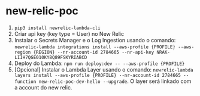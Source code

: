 # new-relic-poc

1. `pip3 install newrelic-lambda-cli`
2. Criar api key (key type = User) no New Relic
3. Instalar o Secrets Manager e o Log Ingestion usando o comando: `newrelic-lambda integrations install --aws-profile {PROFILE} --aws-region {REGION} --nr-account-id 2784665 --nr-api-key NRAK-LIIH7QGE010KY8Q89FSKYRIABCD`
4. Deploy do Lambda: `npm run deploy:dev -- --aws-profile {PROFILE}`
5. [Opcional] Instalar o Lambda Layer usando o comando: `newrelic-lambda layers install --aws-profile {PROFILE} --nr-account-id 2784665 --function new-relic-poc-dev-hello --upgrade`. O layer será linkado com a account do new relic.
